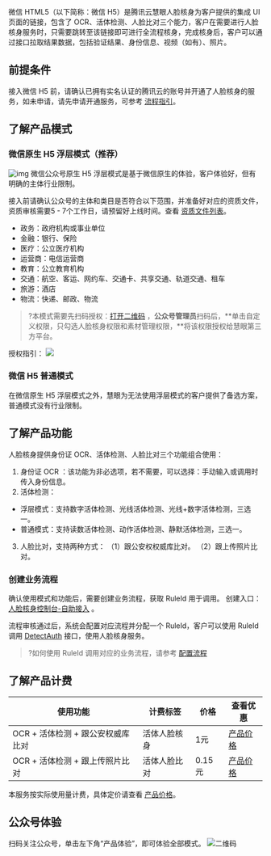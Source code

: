 微信 HTML5（以下简称：微信 H5）是腾讯云慧眼人脸核身为客户提供的集成 UI 页面的链接，包含了 OCR、活体检测、人脸比对三个能力，客户在需要进行人脸核身服务时，只需要跳转至该链接即可进行全流程核身，完成核身后，客户可以通过接口拉取结果数据，包括验证结果、身份信息、视频（如有）、照片。

## 前提条件
接入微信 H5 前，请确认已拥有实名认证的腾讯云的账号并开通了人脸核身的服务，如未申请，请先申请开通服务，可参考 [流程指引](https://cloud.tencent.com/document/product/1007/30999)。

## 了解产品模式
### 微信原生 H5 浮层模式（推荐）
![img](https://main.qcloudimg.com/raw/2515b816e41a5c0babf50ade4762d454.png)
微信公众号原生 H5 浮层模式是基于微信原生的体验，客户体验好，但有明确的主体行业限制。

接入前请确认公众号的主体和类目是否符合以下范围，并准备好对应的资质文件，资质审核需要5 - 7个工作日，请预留好上线时间。查看 [资质文件列表](https://cloud.tencent.com/document/product/1007/42684)。
- 政务：政府机构或事业单位 
- 金融：银行、保险
- 医疗：公立医疗机构
- 运营商：电信运营商
- 教育：公立教育机构
- 交通：航空、客运、网约车、交通卡、共享交通、轨道交通、租车
- 旅游：酒店
- 物流：快递、邮政、物流

>?本模式需要先扫码授权：[打开二维码](https://open.faceid.qq.com/view/auth.html) ，**公众号管理员**扫码后，**单击自定义权限，只勾选人脸核身权限和素材管理权限，**将该权限授权给慧眼第三方平台。

授权指引：
![](https://main.qcloudimg.com/raw/63d94494ed59ab82b16a992cff60f471.png)

### 微信 H5 普通模式
在微信原生 H5 浮层模式之外，慧眼为无法使用浮层模式的客户提供了备选方案，普通模式没有行业限制。

## 了解产品功能
人脸核身提供身份证 OCR、活体检测、人脸比对三个功能组合使用：
1. 身份证 OCR ：该功能为非必选项，若不需要，可以选择：手动输入或调用时传入身份信息。
2. 活体检测：
 - 浮层模式：支持数字活体检测、光线活体检测、光线+数字活体检测，三选一。
 - 普通模式：支持读数活体检测、动作活体检测、静默活体检测，三选一。
3. 人脸比对，支持两种方式：
（1）跟公安权权威库比对。
（2）跟上传照片比对。

### 创建业务流程
确认使用模式和功能后，需要创建业务流程，获取 RuleId 用于调用。
创建入口： [人脸核身控制台-自助接入](https://console.cloud.tencent.com/faceid/businessProcess) 。

流程审核通过后，系统会配置对应流程并分配一个 RuleId，客户可以使用 RuleId 调用 [DetectAuth](https://cloud.tencent.com/document/api/1007/31816) 接口，使用人脸核身服务。
>?如何使用 RuleId 调用对应的业务流程，请参考 [配置流程](https://cloud.tencent.com/document/product/1007/42655)

##  了解产品计费

| 使用功能                      | 计费标签     | 价格   | 查看优惠                                                     |
| ----------------------------- | ------------ | ------ | ------------------------------------------------------------ |
| OCR + 活体检测 + 跟公安权威库比对 | 活体人脸核身 | 1元    | [产品价格](https://cloud.tencent.com/document/product/1007/31005) |
| OCR + 活体检测 + 跟上传照片比对   | 活体人脸比对 | 0.15元 | [产品价格](https://cloud.tencent.com/document/product/1007/31005) |

本服务按实际使用量计费，具体定价请查看 [产品价格](https://cloud.tencent.com/document/product/1007/31005)。

## 公众号体验
扫码关注公众号，单击左下角“产品体验”，即可体验全部模式。
![二维码](https://imgcache.qq.com/qcloud/tea/app/faceid.17f972f1661e0090930971a98ef04874.jpg)




